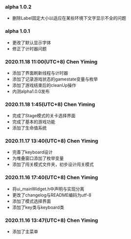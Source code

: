 ### alpha 1.0.2

- 删除Label固定大小以适应在某些环境下文字显示不全的问题

### alpha 1.0.1

- 更改了默认显示字体
- 修正了计时器问题

### 2020.11.18 11:00(UTC+8) Chen Yiming

- 添加了界面刷新线程与计时器
- 添加了记录游戏状态的gamestate变量与枚举
- 添加了游戏结束后的cleanUp操作
- 内测alpha1.0.0发布

### 2020.11.18 1:45(UTC+8) Chen Yiming

- 完成了Stage模式的关卡选择界面
- 完成了基本的游戏功能
- 添加了生命值系统

### 2020.11.17 13:40(UTC+8) Chen Yiming

- 完善了keyboard设计
- 为堆叠窗口添加了枚举变量
- 添加了闯关模式文件夹，初步设计闯关模式

### 2020.11.16 17:40(UTC+8) Chen Yiming

- 将ui_mainWidget.h中声明与实现分离
- 更改了changelog与README编码为utf-8
- 添加了模式选择界面
- 添加了key类与keyboard类

### 2020.11.16 13:47(UTC+8) Chen Yiming

- 添加了主菜单